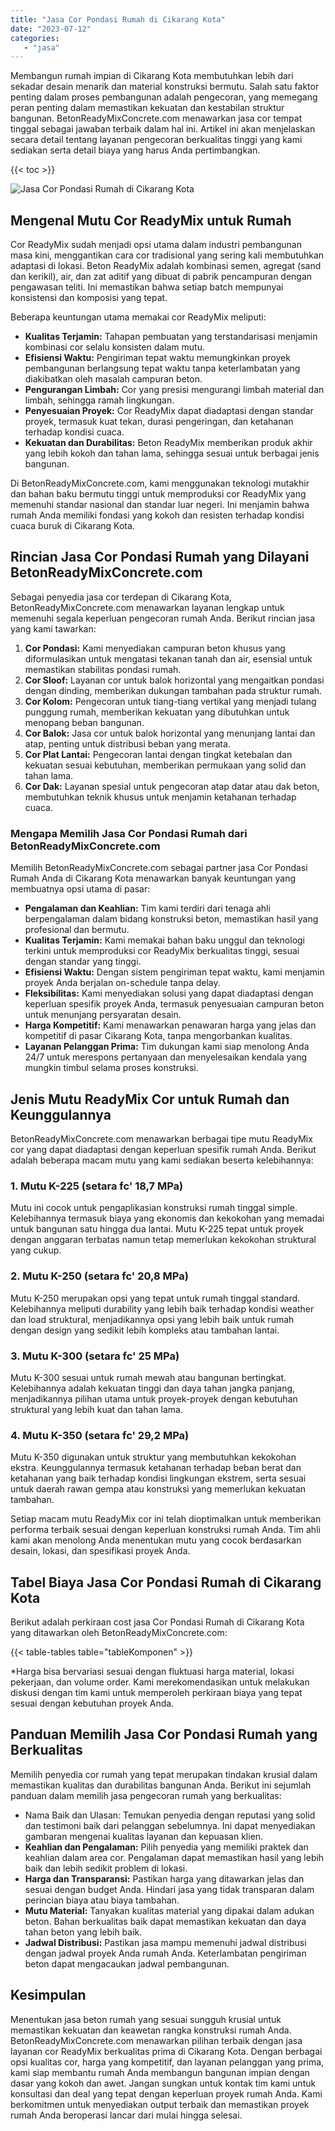 ```yaml
---
title: "Jasa Cor Pondasi Rumah di Cikarang Kota"
date: "2023-07-12"
categories: 
   - "jasa"
---
```


Membangun rumah impian di Cikarang Kota membutuhkan lebih dari sekadar desain menarik dan material konstruksi bermutu. Salah satu faktor penting dalam proses pembangunan adalah pengecoran, yang memegang peran penting dalam memastikan kekuatan dan kestabilan struktur bangunan. BetonReadyMixConcrete.com menawarkan jasa cor tempat tinggal sebagai jawaban terbaik dalam hal ini. Artikel ini akan menjelaskan secara detail tentang layanan pengecoran berkualitas tinggi yang kami sediakan serta detail biaya yang harus Anda pertimbangkan.

{{< toc >}}

![Jasa Cor Pondasi Rumah di Cikarang Kota](https://betoncor8.github.io/cor/harga-beton-readymix-concrete%20(5).png)

## Mengenal Mutu Cor ReadyMix untuk Rumah

Cor ReadyMix sudah menjadi opsi utama dalam industri pembangunan masa kini, menggantikan cara cor tradisional yang sering kali membutuhkan adaptasi di lokasi. Beton ReadyMix adalah kombinasi semen, agregat (sand dan kerikil), air, dan zat aditif yang dibuat di pabrik pencampuran dengan pengawasan teliti. Ini memastikan bahwa setiap batch mempunyai konsistensi dan komposisi yang tepat.

Beberapa keuntungan utama memakai cor ReadyMix meliputi:

- **Kualitas Terjamin:** Tahapan pembuatan yang terstandarisasi menjamin kombinasi cor selalu konsisten dalam mutu.
- **Efisiensi Waktu:** Pengiriman tepat waktu memungkinkan proyek pembangunan berlangsung tepat waktu tanpa keterlambatan yang diakibatkan oleh masalah campuran beton.
- **Pengurangan Limbah:** Cor yang presisi mengurangi limbah material dan limbah, sehingga ramah lingkungan.
- **Penyesuaian Proyek:** Cor ReadyMix dapat diadaptasi dengan standar proyek, termasuk kuat tekan, durasi pengeringan, dan ketahanan terhadap kondisi cuaca.
- **Kekuatan dan Durabilitas:** Beton ReadyMix memberikan produk akhir yang lebih kokoh dan tahan lama, sehingga sesuai untuk berbagai jenis bangunan.

Di BetonReadyMixConcrete.com, kami menggunakan teknologi mutakhir dan bahan baku bermutu tinggi untuk memproduksi cor ReadyMix yang memenuhi standar nasional dan standar luar negeri. Ini menjamin bahwa rumah Anda memiliki fondasi yang kokoh dan resisten terhadap kondisi cuaca buruk di Cikarang Kota.

## Rincian Jasa Cor Pondasi Rumah yang Dilayani BetonReadyMixConcrete.com

Sebagai penyedia jasa cor terdepan di Cikarang Kota, BetonReadyMixConcrete.com menawarkan layanan lengkap untuk memenuhi segala keperluan pengecoran rumah Anda. Berikut rincian jasa yang kami tawarkan:

1. **Cor Pondasi:** Kami menyediakan campuran beton khusus yang diformulasikan untuk mengatasi tekanan tanah dan air, esensial untuk memastikan stabilitas pondasi rumah.
2. **Cor Sloof:** Layanan cor untuk balok horizontal yang mengaitkan pondasi dengan dinding, memberikan dukungan tambahan pada struktur rumah.
3. **Cor Kolom:** Pengecoran untuk tiang-tiang vertikal yang menjadi tulang punggung rumah, memberikan kekuatan yang dibutuhkan untuk menopang beban bangunan.
4. **Cor Balok:** Jasa cor untuk balok horizontal yang menunjang lantai dan atap, penting untuk distribusi beban yang merata.
5. **Cor Plat Lantai:** Pengecoran lantai dengan tingkat ketebalan dan kekuatan sesuai kebutuhan, memberikan permukaan yang solid dan tahan lama.
6. **Cor Dak:** Layanan spesial untuk pengecoran atap datar atau dak beton, membutuhkan teknik khusus untuk menjamin ketahanan terhadap cuaca.

### Mengapa Memilih Jasa Cor Pondasi Rumah dari BetonReadyMixConcrete.com

Memilih BetonReadyMixConcrete.com sebagai partner jasa Cor Pondasi Rumah Anda di Cikarang Kota menawarkan banyak keuntungan yang membuatnya opsi utama di pasar:

- **Pengalaman dan Keahlian:** Tim kami terdiri dari tenaga ahli berpengalaman dalam bidang konstruksi beton, memastikan hasil yang profesional dan bermutu.
- **Kualitas Terjamin:** Kami memakai bahan baku unggul dan teknologi terkini untuk memproduksi cor ReadyMix berkualitas tinggi, sesuai dengan standar yang tinggi.
- **Efisiensi Waktu:** Dengan sistem pengiriman tepat waktu, kami menjamin proyek Anda berjalan on-schedule tanpa delay.
- **Fleksibilitas:** Kami menyediakan solusi yang dapat diadaptasi dengan keperluan spesifik proyek Anda, termasuk penyesuaian campuran beton untuk menunjang persyaratan desain.
- **Harga Kompetitif:** Kami menawarkan penawaran harga yang jelas dan kompetitif di pasar Cikarang Kota, tanpa mengorbankan kualitas.
- **Layanan Pelanggan Prima:** Tim dukungan kami siap menolong Anda 24/7 untuk merespons pertanyaan dan menyelesaikan kendala yang mungkin timbul selama proses konstruksi.

## Jenis Mutu ReadyMix Cor untuk Rumah dan Keunggulannya

BetonReadyMixConcrete.com menawarkan berbagai tipe mutu ReadyMix cor yang dapat diadaptasi dengan keperluan spesifik rumah Anda. Berikut adalah beberapa macam mutu yang kami sediakan beserta kelebihannya:

### 1\. Mutu K-225 (setara fc' 18,7 MPa)

Mutu ini cocok untuk pengaplikasian konstruksi rumah tinggal simple. Kelebihannya termasuk biaya yang ekonomis dan kekokohan yang memadai untuk bangunan satu hingga dua lantai. Mutu K-225 tepat untuk proyek dengan anggaran terbatas namun tetap memerlukan kekokohan struktural yang cukup.

### 2\. Mutu K-250 (setara fc' 20,8 MPa)

Mutu K-250 merupakan opsi yang tepat untuk rumah tinggal standard. Kelebihannya meliputi durability yang lebih baik terhadap kondisi weather dan load struktural, menjadikannya opsi yang lebih baik untuk rumah dengan design yang sedikit lebih kompleks atau tambahan lantai.

### 3\. Mutu K-300 (setara fc' 25 MPa)

Mutu K-300 sesuai untuk rumah mewah atau bangunan bertingkat. Kelebihannya adalah kekuatan tinggi dan daya tahan jangka panjang, menjadikannya pilihan utama untuk proyek-proyek dengan kebutuhan struktural yang lebih kuat dan tahan lama.

### 4\. Mutu K-350 (setara fc' 29,2 MPa)

Mutu K-350 digunakan untuk struktur yang membutuhkan kekokohan ekstra. Keunggulannya termasuk ketahanan terhadap beban berat dan ketahanan yang baik terhadap kondisi lingkungan ekstrem, serta sesuai untuk daerah rawan gempa atau konstruksi yang memerlukan kekuatan tambahan.

Setiap macam mutu ReadyMix cor ini telah dioptimalkan untuk memberikan performa terbaik sesuai dengan keperluan konstruksi rumah Anda. Tim ahli kami akan menolong Anda menentukan mutu yang cocok berdasarkan desain, lokasi, dan spesifikasi proyek Anda.

## Tabel Biaya Jasa Cor Pondasi Rumah di Cikarang Kota

Berikut adalah perkiraan cost jasa Cor Pondasi Rumah di Cikarang Kota yang ditawarkan oleh BetonReadyMixConcrete.com:

{{< table-tables table="tableKomponen" >}}

\*Harga bisa bervariasi sesuai dengan fluktuasi harga material, lokasi pekerjaan, dan volume order. Kami merekomendasikan untuk melakukan diskusi dengan tim kami untuk memperoleh perkiraan biaya yang tepat sesuai dengan kebutuhan proyek Anda.

## Panduan Memilih Jasa Cor Pondasi Rumah yang Berkualitas

Memilih penyedia cor rumah yang tepat merupakan tindakan krusial dalam memastikan kualitas dan durabilitas bangunan Anda. Berikut ini sejumlah panduan dalam memilih jasa pengecoran rumah yang berkualitas:

- Nama Baik dan Ulasan: Temukan penyedia dengan reputasi yang solid dan testimoni baik dari pelanggan sebelumnya. Ini dapat menyediakan gambaran mengenai kualitas layanan dan kepuasan klien.
- **Keahlian dan Pengalaman:** Pilih penyedia yang memiliki praktek dan keahlian dalam area cor. Pengalaman dapat memastikan hasil yang lebih baik dan lebih sedikit problem di lokasi.
- **Harga dan Transparansi:** Pastikan harga yang ditawarkan jelas dan sesuai dengan budget Anda. Hindari jasa yang tidak transparan dalam perincian biaya atau biaya tambahan.
- **Mutu Material:** Tanyakan kualitas material yang dipakai dalam adukan beton. Bahan berkualitas baik dapat memastikan kekuatan dan daya tahan beton yang lebih baik.
- **Jadwal Distribusi:** Pastikan jasa mampu memenuhi jadwal distribusi dengan jadwal proyek Anda rumah Anda. Keterlambatan pengiriman beton dapat mengacaukan jadwal pembangunan.

## Kesimpulan

Menentukan jasa beton rumah yang sesuai sungguh krusial untuk memastikan kekuatan dan keawetan rangka konstruksi rumah Anda. BetonReadyMixConcrete.com menawarkan pilihan terbaik dengan jasa layanan cor ReadyMix berkualitas prima di Cikarang Kota. Dengan berbagai opsi kualitas cor, harga yang kompetitif, dan layanan pelanggan yang prima, kami siap membantu rumah Anda membangun bangunan impian dengan dasar yang kokoh dan awet. Jangan sungkan untuk kontak tim kami untuk konsultasi dan deal yang tepat dengan keperluan proyek rumah Anda. Kami berkomitmen untuk menyediakan output terbaik dan memastikan proyek rumah Anda beroperasi lancar dari mulai hingga selesai.
